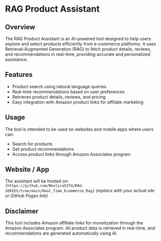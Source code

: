 # RAG Product Assistant

## Overview
The RAG Product Assistant is an AI-powered tool designed to help users explore and select products efficiently from e-commerce platforms. It uses Retrieval-Augmented Generation (RAG) to fetch product details, reviews, and recommendations in real-time, providing accurate and personalized assistance.

## Features
- Product search using natural language queries
- Real-time recommendations based on user preferences
- Retrieves product details, reviews, and pricing
- Easy integration with Amazon product links for affiliate marketing

## Usage
The tool is intended to be used on websites and mobile apps where users can:
- Search for products
- Get product recommendations
- Access product links through Amazon Associates program

## Website / App
The assistant will be hosted on:  
`[https://github.com/Moulica5374/RAG-SERIES/tree/main/Real_Time_Ecommerce_Rag]`  *(replace with your actual site or GitHub Pages link)*

## Disclaimer
This tool includes Amazon affiliate links for monetization through the Amazon Associates program. All product data is retrieved in real-time, and recommendations are generated automatically using AI.
